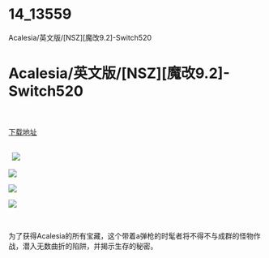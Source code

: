 # 14_13559
Acalesia/英文版/[NSZ][魔改9.2]-Switch520
# Acalesia/英文版/[NSZ][魔改9.2]-Switch520
 <br/></br>
[下载地址](https://www.switch520.cc/article/13559 "下载地址")
<br/></br>

<p><strong>&nbsp; <img src="https://www.switch520.cc/muke_img/upload_art_editor_20210510-1_779c41cdc1cf2627855b68b8d82e1fad.jpg"> </strong></p>
<p><img src="https://www.switch520.cc/muke_img/upload_art_editor_20210510-1_374039abdbcd0dd1d18195384f9a44ce.jpg"></p>
<p><img src="https://www.switch520.cc/muke_img/upload_art_editor_20210510-1_fe8d3f126f1319f57c9515cb5a6860b8.jpg"></p>
<p><img src="https://www.switch520.cc/muke_img/upload_art_editor_20210510-1_000c1f8488ad61ee6f347e7d1a1274e3.jpg"></p>
<p><strong>&nbsp;</strong></p>
<p>为了获得Acalesia的所有宝藏，这个带着a弹枪的时髦者将不得不与成群的怪物作战，潜入无数曲折的陷阱，并揭示生存的秘密。</p>
<p>&nbsp;</p>
